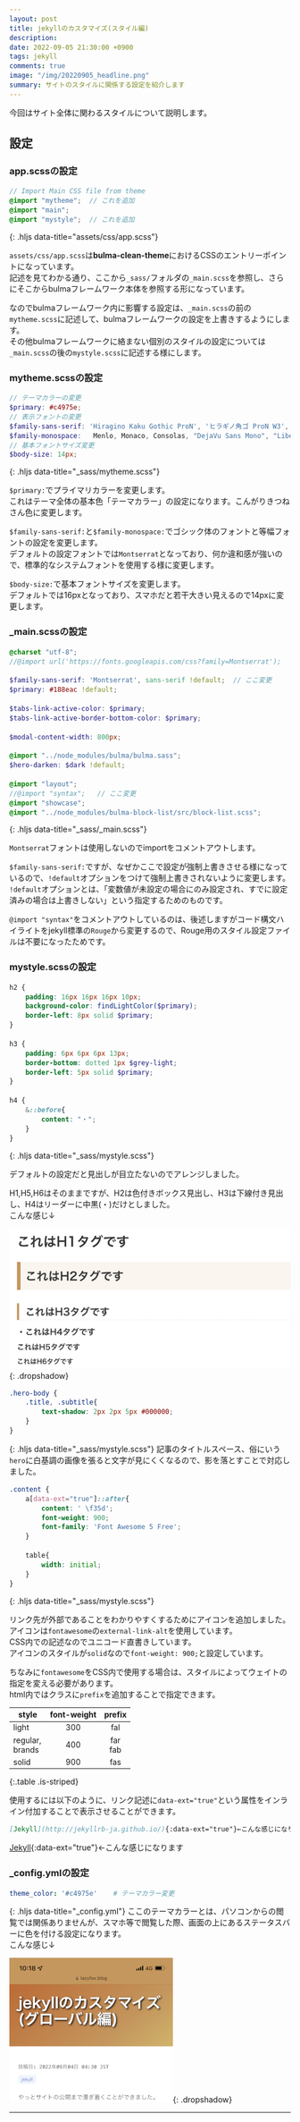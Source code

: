 ```yaml
---
layout: post
title: jekyllのカスタマイズ(スタイル編)
description: 
date: 2022-09-05 21:30:00 +0900
tags: jekyll
comments: true
image: "/img/20220905_headline.png"
summary: サイトのスタイルに関係する設定を紹介します
---
```

今回はサイト全体に関わるスタイルについて説明します。

## 設定
### app.scssの設定
```scss
// Import Main CSS file from theme
@import "mytheme";  // これを追加
@import "main";
@import "mystyle";  // これを追加
```
{: .hljs data-title="assets/css/app.scss"}

`assets/css/app.scss`は**bulma-clean-theme**におけるCSSのエントリーポイントになっています。  
記述を見てわかる通り、ここから`_sass/`フォルダの`_main.scss`を参照し、さらにそこからbulmaフレームワーク本体を参照する形になっています。

なのでbulmaフレームワーク内に影響する設定は、`_main.scss`の前の`mytheme.scss`に記述して、bulmaフレームワークの設定を上書きするようにします。  
その他bulmaフレームワークに絡まない個別のスタイルの設定については`_main.scss`の後の`mystyle.scss`に記述する様にします。

### mytheme.scssの設定
```scss
// テーマカラーの変更
$primary: #c4975e;
// 表示フォントの変更
$family-sans-serif: 'Hiragino Kaku Gothic ProN', 'ヒラギノ角ゴ ProN W3', Meiryo, メイリオ, Osaka, 'MS PGothic', arial, helvetica, sans-serif;
$family-monospace:   Menlo, Monaco, Consolas, "DejaVu Sans Mono", "Liberation Mono", "Courier New", 'Hiragino Kaku Gothic ProN', 'ヒラギノ角ゴ ProN W3', Meiryo, メイリオ, Osaka, 'MS PGothic', arial, helvetica, sans-serif; 
// 基本フォントサイズ変更
$body-size: 14px;
```
{: .hljs data-title="_sass/mytheme.scss"}

`$primary:`でプライマリカラーを変更します。  
これはテーマ全体の基本色「テーマカラー」の設定になります。こんがりきつねさん色に変更します。

`$family-sans-serif:`と`$family-monospace:`でゴシック体のフォントと等幅フォントの設定を変更します。  
デフォルトの設定フォントでは`Montserrat`となっており、何か違和感が強いので、標準的なシステムフォントを使用する様に変更します。

`$body-size:`で基本フォントサイズを変更します。  
デフォルトでは16pxとなっており、スマホだと若干大きい見えるので14pxに変更します。

### _main.scssの設定
```scss
@charset "utf-8";
//@import url('https://fonts.googleapis.com/css?family=Montserrat');    // ここ変更

$family-sans-serif: 'Montserrat', sans-serif !default;  // ここ変更
$primary: #188eac !default;

$tabs-link-active-color: $primary;
$tabs-link-active-border-bottom-color: $primary;

$modal-content-width: 800px;

@import "../node_modules/bulma/bulma.sass";
$hero-darken: $dark !default;

@import "layout";
//@import "syntax";   // ここ変更
@import "showcase";
@import "../node_modules/bulma-block-list/src/block-list.scss";
```
{: .hljs data-title="_sass/_main.scss"}

`Montserrat`フォントは使用しないのでimportをコメントアウトします。

`$family-sans-serif:`ですが、なぜかここで設定が強制上書きさせる様になっているので、`!default`オプションをつけて強制上書きされないように変更します。  
`!default`オプションとは、「変数値が未設定の場合にのみ設定され、すでに設定済みの場合は上書きしない」という指定するためのものです。

`@import "syntax"`をコメントアウトしているのは、後述しますがコード構文ハイライトをjekyll標準の`Rouge`から変更するので、Rouge用のスタイル設定ファイルは不要になったためです。

### mystyle.scssの設定
```scss
h2 {
    padding: 16px 16px 16px 10px;
    background-color: findLightColor($primary);
    border-left: 8px solid $primary;
}
  
h3 {
    padding: 6px 6px 6px 13px;
    border-bottom: dotted 1px $grey-light;
    border-left: 5px solid $primary;
}

h4 {
    &::before{
        content: "・";
    }
}
```
{: .hljs data-title="_sass/mystyle.scss"}

デフォルトの設定だと見出しが目立たないのでアレンジしました。

H1,H5,H6はそのままですが、H2は色付きボックス見出し、H3は下線付き見出し、H4はリーダーに中黒(・)だけとしました。  
こんな感じ↓

![Headline sample](/img/20220905_headline.png "見出しサンプル"){: .dropshadow}  

```scss
.hero-body {
    .title, .subtitle{
        text-shadow: 2px 2px 5px #000000;
    }
}
```
{: .hljs data-title="_sass/mystyle.scss"}
記事のタイトルスペース、俗にいう`hero`に白基調の画像を張ると文字が見にくくなるので、影を落とすことで対応しました。


```scss
.content {
    a[data-ext="true"]::after{
        content: ' \f35d';
        font-weight: 900;
        font-family: 'Font Awesome 5 Free';
    }

    table{
        width: initial;
    }
}
```
{: .hljs data-title="_sass/mystyle.scss"}

リンク先が外部であることをわかりやすくするためにアイコンを追加しました。  
アイコンは`fontawesome`の`external-link-alt`を使用しています。  
CSS内での記述なのでユニコード直書きしています。  
アイコンのスタイルが`solid`なので`font-weight: 900;`と設定しています。

ちなみに`fontawesome`をCSS内で使用する場合は、スタイルによってウェイトの指定を変える必要があります。  
html内ではクラスに`prefix`を追加することで指定できます。

|style 　 |font-weight|prefix|
| ----------- |:---------:|:----:|
|light   |300|fal|
|regular,<br>brands|400|far<br>fab|
|solid   |900|fas|
{:.table .is-striped}

使用するには以下のように、リンク記述に`data-ext="true"`という属性をインライン付加することで表示させることができます。

```markdown
[Jekyll](http://jekyllrb-ja.github.io/){:data-ext="true"}←こんな感じになります
```

[Jekyll](http://jekyllrb-ja.github.io/){:data-ext="true"}←こんな感じになります

### _config.ymlの設定
```yml
theme_color: '#c4975e'    # テーマカラー変更
```
{: .hljs data-title="_config.yml"}
ここのテーマカラーとは、パソコンからの閲覧では関係ありませんが、スマホ等で閲覧した際、画面の上にあるステータスバーに色を付ける設定になります。  
こんな感じ↓

![smart phone](/img/20220905_smartphone.png "スマホ画面"){: .dropshadow}

***
